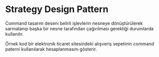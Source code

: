 # Strategy Design Pattern
Command tasarım deseni belirli işlevlerin nesneye dönüştürülerek sarmalanıp başka bir nesne tarafından çağırılması
gerektiği durumlarda kullanılır.

Örnek kod bir elektronik ticaret sitesindeki alışveriş sepetinin command paterni kullanılarak hesaplanmasını 
gösterir.

